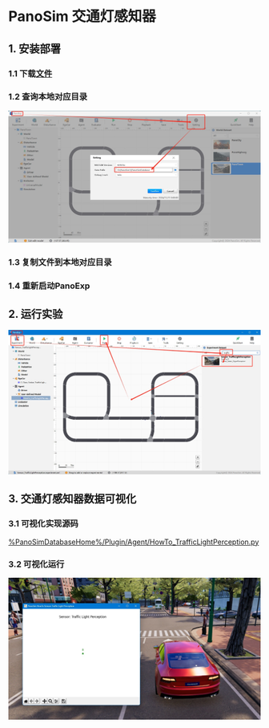 # PanoSim 交通灯感知器

## 1. 安装部署

### 1.1 下载[文件](./PanoSimDatabase)

### 1.2 查询本地对应目录
![image](../../../Bus/ego/docs/images/folder.jpg)

### 1.3 复制文件到本地对应目录

### 1.4 重新启动PanoExp

## 2. 运行实验
![image](docs/images/open.jpg)


## 3. 交通灯感知器数据可视化

### 3.1 可视化实现源码
[%PanoSimDatabaseHome%/Plugin/Agent/HowTo_TrafficLightPerception.py](PanoSimDatabase/Plugin/Agent/HowTo_TrafficLightPerception.py)

### 3.2 可视化运行
![image](docs/images/visualization.jpg)
